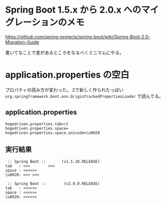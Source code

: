 # Spring Boot 1.5.x から 2.0.x へのマイグレーションのメモ

https://github.com/spring-projects/spring-boot/wiki/Spring-Boot-2.0-Migration-Guide

書いてなことで差があるところをなるべくミニマムにやる。

# application.properties の空白

プロパティの読み方が変わった。
2で新しく作られたっぽい `org.springframework.boot.env.OriginTrackedPropertiesLoader` で読んでる。

## application.properties

```
hogedriven.properties.tab=\t
hogedriven.properties.space=
hogedriven.properties.space.unicode=\u0020
```

## 実行結果

```
 :: Spring Boot ::       (v1.5.10.RELEASE)
tab   : <<<        >>>
space : <<<>>>
\u0020: <<< >>>

 :: Spring Boot ::        (v2.0.0.RELEASE)
tab   : <<<>>>
space : <<<>>>
\u0020: <<<>>>
```

